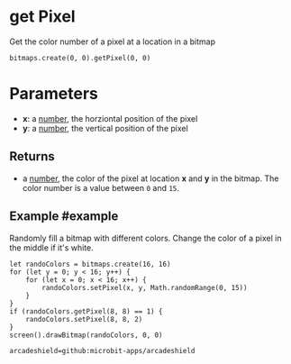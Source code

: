 # get Pixel

Get the color number of a pixel at a location in a bitmap

```sig
bitmaps.create(0, 0).getPixel(0, 0)
```

# Parameters

* **x**: a [number](/types/number), the horziontal position of the pixel
* **y**: a [number](/types/number), the vertical position of the pixel

## Returns

* a [number](/types/number), the color of the pixel at location **x** and **y** in the bitmap. The color number is a value between `0` and `15`.

## Example #example

Randomly fill a bitmap with different colors. Change the color of a pixel in the middle if it's white.

```blocks
let randoColors = bitmaps.create(16, 16)
for (let y = 0; y < 16; y++) {
    for (let x = 0; x < 16; x++) {
        randoColors.setPixel(x, y, Math.randomRange(0, 15))
    }
}
if (randoColors.getPixel(8, 8) == 1) {
    randoColors.setPixel(8, 8, 2)
}
screen().drawBitmap(randoColors, 0, 0)    
```


```package
arcadeshield=github:microbit-apps/arcadeshield
```
